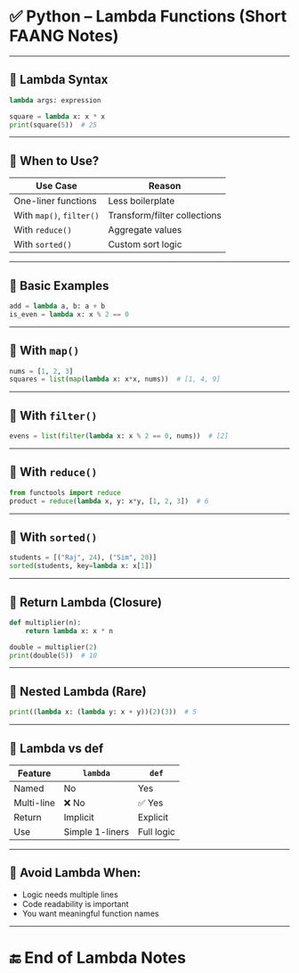 # ✅ Python – Lambda Functions (Short FAANG Notes)

---

## 🔹 Lambda Syntax

```python
lambda args: expression
```

```python
square = lambda x: x * x
print(square(5))  # 25
```

---

## 🔹 When to Use?

| Use Case               | Reason                            |
|------------------------|-----------------------------------|
| One-liner functions    | Less boilerplate                  |
| With `map()`, `filter()` | Transform/filter collections     |
| With `reduce()`        | Aggregate values                  |
| With `sorted()`        | Custom sort logic                 |

---

## 🔹 Basic Examples

```python
add = lambda a, b: a + b
is_even = lambda x: x % 2 == 0
```

---

## 🔹 With `map()`

```python
nums = [1, 2, 3]
squares = list(map(lambda x: x*x, nums))  # [1, 4, 9]
```

---

## 🔹 With `filter()`

```python
evens = list(filter(lambda x: x % 2 == 0, nums))  # [2]
```

---

## 🔹 With `reduce()`

```python
from functools import reduce
product = reduce(lambda x, y: x*y, [1, 2, 3])  # 6
```

---

## 🔹 With `sorted()`

```python
students = [("Raj", 24), ("Sim", 20)]
sorted(students, key=lambda x: x[1])
```

---

## 🔹 Return Lambda (Closure)

```python
def multiplier(n):
    return lambda x: x * n

double = multiplier(2)
print(double(5))  # 10
```

---

## 🔹 Nested Lambda (Rare)

```python
print((lambda x: (lambda y: x + y))(2)(3))  # 5
```

---

## 🔹 Lambda vs def

| Feature    | `lambda`           | `def`            |
|------------|--------------------|------------------|
| Named      | No                 | Yes              |
| Multi-line | ❌ No              | ✅ Yes            |
| Return     | Implicit           | Explicit          |
| Use        | Simple 1-liners    | Full logic        |

---

## 🔹 Avoid Lambda When:

- Logic needs multiple lines  
- Code readability is important  
- You want meaningful function names  

---

# 🔚 End of Lambda Notes
